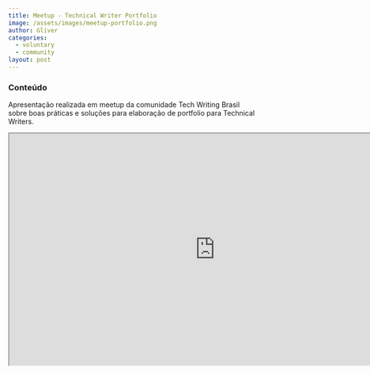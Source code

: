 ```yaml
---
title: Meetup - Technical Writer Portfolio
image: /assets/images/meetup-portfolio.png
author: Gliver
categories:
  - voluntary
  - community
layout: post
---
```


### Conteúdo

Apresentação realizada em meetup da comunidade Tech Writing Brasil sobre boas práticas e soluções para elaboração de portfolio para Technical Writers.

<iframe
  src="https://portfoliomeetup.netlify.app/"
  style="width:832px; height:468px;"
></iframe>
